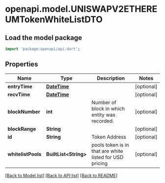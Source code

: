 # openapi.model.UNISWAPV2ETHEREUMTokenWhiteListDTO

## Load the model package
```dart
import 'package:openapi/api.dart';
```

## Properties
Name | Type | Description | Notes
------------ | ------------- | ------------- | -------------
**entryTime** | [**DateTime**](DateTime.md) |  | [optional] 
**recvTime** | [**DateTime**](DateTime.md) |  | [optional] 
**blockNumber** | **int** | Number of block in which entity was recorded. | [optional] 
**blockRange** | **String** |  | [optional] 
**id** | **String** | Token Address | [optional] 
**whitelistPools** | **BuiltList&lt;String&gt;** | pools token is in that are white listed for USD pricing | [optional] 

[[Back to Model list]](../README.md#documentation-for-models) [[Back to API list]](../README.md#documentation-for-api-endpoints) [[Back to README]](../README.md)


